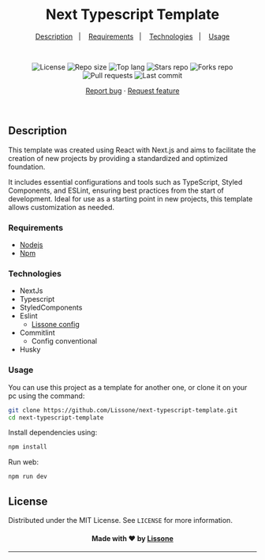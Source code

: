 <h1 align="center">
  Next Typescript Template
</h1>

<p align="center">
  <a href="#description">Description</a>&nbsp;&nbsp;&nbsp;|&nbsp;&nbsp;&nbsp;
  <a href="#requirements">Requirements</a>&nbsp;&nbsp;&nbsp;|&nbsp;&nbsp;&nbsp;
  <a href="#technologies">Technologies</a>&nbsp;&nbsp;&nbsp;|&nbsp;&nbsp;&nbsp;
  <a href="#usage">Usage</a>
</p>
<br />
<p align="center">
  <img src="https://img.shields.io/static/v1?label=license&message=MIT" alt="License">
  <img src="https://img.shields.io/github/repo-size/Lissone/next-typescript-template" alt="Repo size" />
  <img src="https://img.shields.io/github/languages/top/Lissone/next-typescript-template" alt="Top lang" />
  <img src="https://img.shields.io/github/stars/Lissone/next-typescript-template" alt="Stars repo" />
  <img src="https://img.shields.io/github/forks/Lissone/next-typescript-template" alt="Forks repo" />
  <img src="https://img.shields.io/github/issues-pr/Lissone/next-typescript-template" alt="Pull requests" >
  <img src="https://img.shields.io/github/last-commit/Lissone/next-typescript-template" alt="Last commit" />
</p>

<p align="center">
  <a href="https://github.com/Lissone/next-typescript-template/issues">Report bug</a>
  ·
  <a href="https://github.com/Lissone/next-typescript-template/issues">Request feature</a>
</p>

<br />

## Description

This template was created using React with Next.js and aims to facilitate the creation of new projects by providing a standardized and optimized foundation.

It includes essential configurations and tools such as TypeScript, Styled Components, and ESLint, ensuring best practices from the start of development. Ideal for use as a starting point in new projects, this template allows customization as needed.

### Requirements

- [Nodejs](https://nodejs.org/pt)
- [Npm](https://www.npmjs.com/)

### Technologies

- NextJs
- Typescript
- StyledComponents
- Eslint
  - [Lissone config](https://github.com/Lissone/eslint-config-lissone)
- Commitlint
  - Config conventional
- Husky

### Usage

You can use this project as a template for another one, or clone it on your pc using the command:

```bash
git clone https://github.com/Lissone/next-typescript-template.git
cd next-typescript-template
```

Install dependencies using:

```bash
npm install
```

Run web:

```bash
npm run dev
```

## License

Distributed under the MIT License. See `LICENSE` for more information.

<h4 align="center">
  Made with ❤️ by <a href="https://github.com/Lissone" target="_blank">Lissone</a>
</h4>

<hr />
